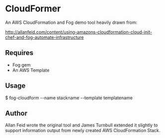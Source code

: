 CloudFormer
===========

An AWS CloudFormation and Fog demo tool heavily drawn from:

http://allanfeid.com/content/using-amazons-cloudformation-cloud-init-chef-and-fog-automate-infrastructure

Requires
-----------

* Fog gem
* An AWS Template

Usage
-----

$ fog-cloudform --name stackname --template templatename

Author
------

Allan Feid wrote the original tool and James Turnbull extended it slightly to support information output 
from newly created AWS CloudFormation Stack.

